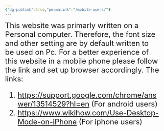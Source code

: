 ```yaml
---
{"dg-publish":true,"permalink":"/mobile-users/"}
---
```


<font size=5>This website was primarly written on a Personal computer. Therefore, the font size and other setting are by default written to be used on Pc. For a better experience of this website in a mobile phone please follow the link and set up browser accordingly.
The links:
 1) https://support.google.com/chrome/answer/13514529?hl=en (For android users)
 2) https://www.wikihow.com/Use-Desktop-Mode-on-iPhone (For iphone users)
 </font>
 